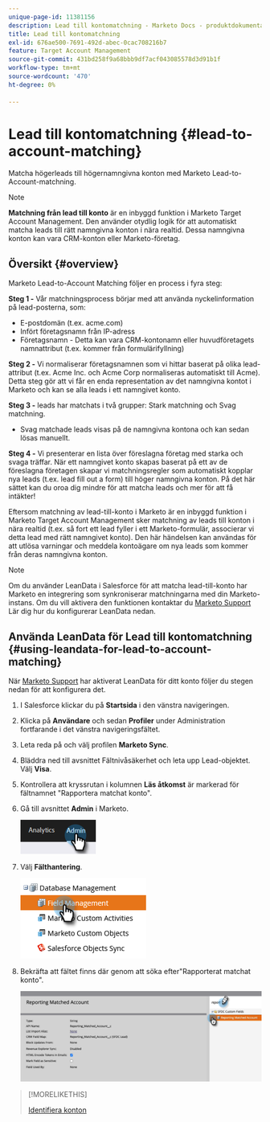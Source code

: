 ```yaml
---
unique-page-id: 11381156
description: Lead till kontomatchning - Marketo Docs - produktdokumentation
title: Lead till kontomatchning
exl-id: 676ae500-7691-492d-abec-0cac708216b7
feature: Target Account Management
source-git-commit: 431bd258f9a68bbb9df7acf043085578d3d91b1f
workflow-type: tm+mt
source-wordcount: '470'
ht-degree: 0%

---
```


# Lead till kontomatchning {#lead-to-account-matching}

Matcha högerleads till högernamngivna konton med Marketo Lead-to-Account-matchning.

>[!NOTE]
>
>**Matchning från lead till konto** är en inbyggd funktion i Marketo Target Account Management. Den använder otydlig logik för att automatiskt matcha leads till rätt namngivna konton i nära realtid. Dessa namngivna konton kan vara CRM-konton eller Marketo-företag.

## Översikt {#overview}

Marketo Lead-to-Account Matching följer en process i fyra steg:

**Steg 1 -** Vår matchningsprocess börjar med att använda nyckelinformation på lead-posterna, som:

* E-postdomän (t.ex. acme.com)
* Infört företagsnamn från IP-adress
* Företagsnamn - Detta kan vara CRM-kontonamn eller huvudföretagets namnattribut (t.ex. kommer från formulärifyllning)

**Steg 2 -** Vi normaliserar företagsnamnen som vi hittar baserat på olika lead-attribut (t.ex. Acme Inc. och Acme Corp normaliseras automatiskt till Acme). Detta steg gör att vi får en enda representation av det namngivna kontot i Marketo och kan se alla leads i ett namngivet konto.

**Steg 3 -** leads har matchats i två grupper: Stark matchning och Svag matchning.

* Svag matchade leads visas på de namngivna kontona och kan sedan lösas manuellt.

**Steg 4 -** Vi presenterar en lista över föreslagna företag med starka och svaga träffar. När ett namngivet konto skapas baserat på ett av de föreslagna företagen skapar vi matchningsregler som automatiskt kopplar nya leads (t.ex. lead fill out a form) till höger namngivna konton. På det här sättet kan du oroa dig mindre för att matcha leads och mer för att få intäkter!

Eftersom matchning av lead-till-konto i Marketo är en inbyggd funktion i Marketo Target Account Management sker matchning av leads till konton i nära realtid (t.ex. så fort ett lead fyller i ett Marketo-formulär, associerar vi detta lead med rätt namngivet konto). Den här händelsen kan användas för att utlösa varningar och meddela kontoägare om nya leads som kommer från deras namngivna konton.

>[!NOTE]
>
>Om du använder LeanData i Salesforce för att matcha lead-till-konto har Marketo en integrering som synkroniserar matchningarna med din Marketo-instans. Om du vill aktivera den funktionen kontaktar du [Marketo Support](https://nation.marketo.com/t5/Support/ct-p/Support) Lär dig hur du konfigurerar LeanData nedan.

## Använda LeanData för Lead till kontomatchning {#using-leandata-for-lead-to-account-matching}

När [Marketo Support](https://nation.marketo.com/t5/Support/ct-p/Support) har aktiverat LeanData för ditt konto följer du stegen nedan för att konfigurera det.

1. I Salesforce klickar du på **Startsida** i den vänstra navigeringen.

1. Klicka på **Användare** och sedan **Profiler** under Administration fortfarande i det vänstra navigeringsfältet.

1. Leta reda på och välj profilen **Marketo Sync**.

1. Bläddra ned till avsnittet Fältnivåsäkerhet och leta upp Lead-objektet. Välj **Visa**.

1. Kontrollera att kryssrutan i kolumnen **Läs åtkomst** är markerad för fältnamnet &quot;Rapportera matchat konto&quot;.

1. Gå till avsnittet **Admin** i Marketo.

   ![](assets/lead-to-account-matching-1.png)

1. Välj **Fälthantering**.

   ![](assets/lead-to-account-matching-2.png)

1. Bekräfta att fältet finns där genom att söka efter&quot;Rapporterat matchat konto&quot;.

   ![](assets/lead-to-account-matching-3.png)

>[!MORELIKETHIS]
>
>[Identifiera konton](/help/marketo/product-docs/target-account-management/target/named-accounts/discover-accounts.md)
